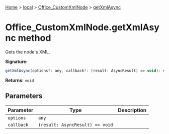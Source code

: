 [Home](./index) &gt; [local](local.md) &gt; [Office\_CustomXmlNode](local.office_customxmlnode.md) &gt; [getXmlAsync](local.office_customxmlnode.getxmlasync.md)

# Office\_CustomXmlNode.getXmlAsync method

Gets the node's XML.

**Signature:**
```javascript
getXmlAsync(options?: any, callback?: (result: AsyncResult) => void): void;
```
**Returns:** `void`

## Parameters

|  Parameter | Type | Description |
|  --- | --- | --- |
|  `options` | `any` |  |
|  `callback` | `(result: AsyncResult) => void` |  |

